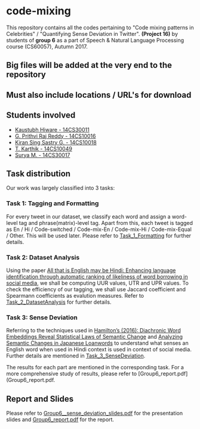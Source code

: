# code-mixing

This repository contains all the codes pertaining to "Code mixing patterns in Celebrities" / "Quantifying Sense Deviation in Twitter". **(Project 16)** by students of **group 6** as a part of Speech & Natural Language Processing course (CS60057), Autumn 2017.

## Big files will be added at the very end to the repository
## Must also include locations / URL's for download


## Students involved

* [Kaustubh Hiware - 14CS30011](https://github.com/kaustubhhiware)
* [G. Prithvi Raj Reddy - 14CS10016](https://github.com/prithviraj-gudepu)
* [Kiran Sing Sastry G. - 14CS10018](https://github.com/GkSs3)
* [T. Karthik - 14CS10049](https://github.com/karthikpriyatham)
* [Surya M. - 14CS30017](https://github.com/kingofools)


## Task distribution

Our work was largely classified into 3 tasks:

### Task 1: Tagging and Formatting
For every tweet in our dataset, we classify each word and assign a word-level tag and phrase(matrix)-level tag.
Apart from this, each tweet is tagged as En / Hi / Code-switched / Code-mix-En / Code-mix-Hi / Code-mix-Equal / Other.
This will be used later. Please refer to [Task_1_Formatting](Task_1_Formatting) for further details.

### Task 2: Dataset Analysis
Using the paper [All that is English may be Hindi: Enhancing language identification through automatic ranking of likeliness of word borrowing in social media](https://arxiv.org/abs/1707.08446), we shall be computing UUR values, UTR and UPR values.
To check the efficiency of our tagging, we shall use Jaccard coefficient and Spearmann coefficients as evalution measures.
Refer to [Task_2_DatasetAnalysis](Task_2_DatasetAnalysis) for further details.

### Task 3: Sense Deviation
Referring to the techniques used in [Hamilton’s (2016): Diachronic Word Embeddings Reveal Statistical Laws of Semantic Change](https://aclanthology.info/pdf/P/P16/P16-1141.pdf) and [Analyzing Semantic Changes in Japanese Loanwords](https://aclanthology.info/pdf/E/E17/E17-1112.pdf) to understand what senses an English word when used in Hindi context is used in context of social media.
Further details are mentioned in [Task_3_SenseDeviation](Task_3_SenseDeviation).

The results for each part are mentioned in the corresponding task. For a more comprehensive study of results, 
please refer to [Group6_report.pdf](Group6_report.pdf.


## Report and Slides

Please refer to [Group6__sense_deviation_slides.pdf](Group6__sense_deviation_slides.pdf) for the presentation slides
 and [Group6_report.pdf](Group6_report.pdf) for the report.
